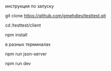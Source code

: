 инструкция по запуску

git clone https://github.com/gmehdiev/testtest.git

cd /testtest/client

npm install

в разных терминалах

npm run json-server

npm run dev
